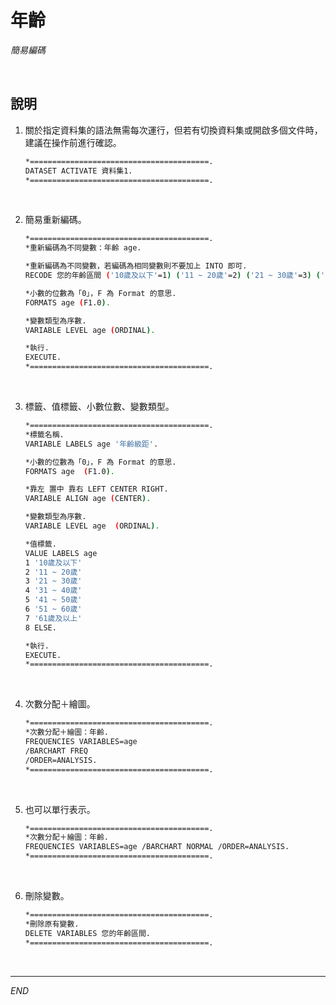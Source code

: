 # 年齡

_簡易編碼_

<br>

## 說明 

1. 關於指定資料集的語法無需每次運行，但若有切換資料集或開啟多個文件時，建議在操作前進行確認。

    ```bash
    *========================================.
    DATASET ACTIVATE 資料集1.
    *========================================.
    ```

<br>

2. 簡易重新編碼。

    ```bash
    *========================================.
    *重新編碼為不同變數：年齡 age.

    *重新編碼為不同變數，若編碼為相同變數則不要加上 INTO 即可.
    RECODE 您的年齡區間 ('10歲及以下'=1) ('11 ~ 20歲'=2) ('21 ~ 30歲'=3) ('31 ~ 40歲'=4) ('41 ~ 50歲'=5) ('51 ~ 60歲'=6) ('61歲及以上'=7) (ELSE=8) INTO age.

    *小數的位數為「0」，F 為 Format 的意思.
    FORMATS age (F1.0).

    *變數類型為序數.
    VARIABLE LEVEL age (ORDINAL).

    *執行.
    EXECUTE.
    *========================================.
    ```

<br>

3. 標籤、值標籤、小數位數、變數類型。

    ```bash
    *========================================.
    *標籤名稱.
    VARIABLE LABELS age '年齡級距'.

    *小數的位數為「0」，F 為 Format 的意思.
    FORMATS age  (F1.0).

    *靠左 置中 靠右 LEFT CENTER RIGHT.
    VARIABLE ALIGN age (CENTER).

    *變數類型為序數.
    VARIABLE LEVEL age  (ORDINAL).

    *值標籤.
    VALUE LABELS age
    1 '10歲及以下'
    2 '11 ~ 20歲'
    3 '21 ~ 30歲'
    4 '31 ~ 40歲'
    5 '41 ~ 50歲'
    6 '51 ~ 60歲'
    7 '61歲及以上'
    8 ELSE.

    *執行.
    EXECUTE.
    *========================================.
    ```

<br>

4. 次數分配＋繪圖。

    ```bash
    *========================================.
    *次數分配＋繪圖：年齡.
    FREQUENCIES VARIABLES=age
    /BARCHART FREQ
    /ORDER=ANALYSIS.
    *========================================.
    ```

<br>

5. 也可以單行表示。

    ```bash
    *========================================.
    *次數分配＋繪圖：年齡.
    FREQUENCIES VARIABLES=age /BARCHART NORMAL /ORDER=ANALYSIS.
    *========================================.
    ```

<br>

6. 刪除變數。

    ```bash
    *========================================.
    *刪除原有變數.
    DELETE VARIABLES 您的年齡區間.
    *========================================.
    ```

<br>

___

_END_